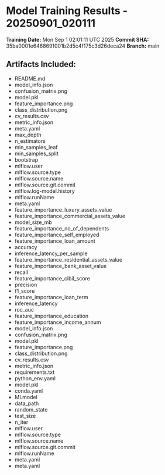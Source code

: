 # Model Training Results - 20250901_020111

**Training Date:** Mon Sep  1 02:01:11 UTC 2025
**Commit SHA:** 35ba0001e6468691001b2d5c4f175c3d26deca24
**Branch:** main

## Artifacts Included:
- README.md
- model_info.json
- confusion_matrix.png
- model.pkl
- feature_importance.png
- class_distribution.png
- cv_results.csv
- metric_info.json
- meta.yaml
- max_depth
- n_estimators
- min_samples_leaf
- min_samples_split
- bootstrap
- mlflow.user
- mlflow.source.type
- mlflow.source.name
- mlflow.source.git.commit
- mlflow.log-model.history
- mlflow.runName
- meta.yaml
- feature_importance_luxury_assets_value
- feature_importance_commercial_assets_value
- model_size_mb
- feature_importance_no_of_dependents
- feature_importance_self_employed
- feature_importance_loan_amount
- accuracy
- inference_latency_per_sample
- feature_importance_residential_assets_value
- feature_importance_bank_asset_value
- recall
- feature_importance_cibil_score
- precision
- f1_score
- feature_importance_loan_term
- inference_latency
- roc_auc
- feature_importance_education
- feature_importance_income_annum
- model_info.json
- confusion_matrix.png
- model.pkl
- feature_importance.png
- class_distribution.png
- cv_results.csv
- metric_info.json
- requirements.txt
- python_env.yaml
- model.pkl
- conda.yaml
- MLmodel
- data_path
- random_state
- test_size
- n_iter
- mlflow.user
- mlflow.source.type
- mlflow.source.name
- mlflow.source.git.commit
- mlflow.runName
- meta.yaml
- meta.yaml
